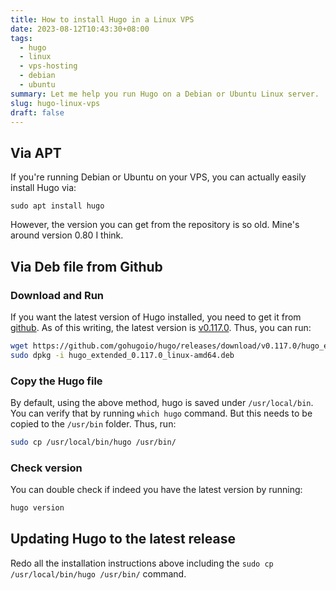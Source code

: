 ```yaml
---
title: How to install Hugo in a Linux VPS
date: 2023-08-12T10:43:30+08:00
tags:
  - hugo
  - linux
  - vps-hosting
  - debian
  - ubuntu
summary: Let me help you run Hugo on a Debian or Ubuntu Linux server.
slug: hugo-linux-vps
draft: false
---
```


## Via APT

If you're running Debian or Ubuntu on your VPS, you can actually easily install Hugo via: 

```bin
sudo apt install hugo
```

However, the version you can get from the repository is so old. Mine's around version 0.80 I think.

## Via Deb file from Github

### Download and Run

If you want the latest version of Hugo installed, you need to get it from [github](https://github.com/gohugoio/hugo/releases). As of this writing, the latest version is [v0.117.0](https://github.com/gohugoio/hugo/releases/tag/v0.117.0). Thus, you can run:

``` bash
wget https://github.com/gohugoio/hugo/releases/download/v0.117.0/hugo_extended_0.117.0_linux-amd64.deb
sudo dpkg -i hugo_extended_0.117.0_linux-amd64.deb
```

### Copy the Hugo file

By default, using the above method, hugo is saved under `/usr/local/bin`. You can verify that by running `which hugo` command. But this needs to be copied to the `/usr/bin` folder. Thus, run:

``` bash
sudo cp /usr/local/bin/hugo /usr/bin/
```

### Check version

You can double check if indeed you have the latest version by running:
```bash
hugo version
```

## Updating Hugo to the latest release

Redo all the installation instructions above including the `sudo cp /usr/local/bin/hugo /usr/bin/`  command.
